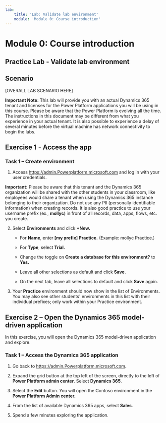 ```yaml
---
lab:
    title: 'Lab: Validate lab environment'
    module: 'Module 0: Course introduction'
---
```



Module 0: Course introduction
========================

## Practice Lab - Validate lab environment 

Scenario
--------

[OVERALL LAB SCENARIO HERE]


**Important Note:** This lab will provide you with an actual Dynamics 365 tenant
and licenses for the Power Platform applications you will be using in this
course. Please be aware that the Power Platform is evolving all the time. The
instructions in this document may be different from what you experience in your
actual tenant. It is also possible to experience a delay of several
minutes before the virtual machine has network connectivity to begin the labs.

Exercise 1 - Access the app
---------------------------------------------------

### Task 1 – Create environment

1.  Access <https://admin.Powerplatform.microsoft.com> and log in with your user credentials.

**Important:** Please be aware that this tenant and the Dynamics 365 organization will be shared with the other students in your classroom, like employees would share a tenant when using the Dynamics 365 instance belonging to their organization. Do not use any PII (personally identifiable information) when creating records. It is also good practice to use your username prefix (ex., **mollyc**) in front of all records, data, apps, flows, etc. you create.

2. Select **Environments** and click **+New.**

    - For **Name**, enter **[my prefix] Practice.** (Example: mollyc Practice.)
    
    - For **Type**, select **Trial.**
    
    - Change the toggle on **Create a database for this environment?** to **Yes.**
    
    - Leave all other selections as default and click **Save.**
    
    - On the next tab, leave all selections to default and click **Save** again.
    

3. Your **Practice** environment should now show in the list of Environments. You may also see other students' environments in this list with their individual prefixes; only work within your Practice environment.

Exercise 2 – Open the Dynamics 365 model-driven application
---------------------------------------------------

In this exercise, you will open the Dynamics 365 model-driven application and explore.

### Task 1 – Access the Dynamics 365 application

1.  Go back to <https://admin.Powerplatform.microsoft.com>.

2.  Expand the grid button at the top left of the screen, directly to the left of **Power Platform admin center.** Select **Dynamics 365.**

3.  Select the **Edit** button. You will open the Contoso environment in the **Power Platform Admin center.**

4. From the list of available Dynamics 365 apps, select **Sales**.

5. Spend a few minutes exploring the application.
